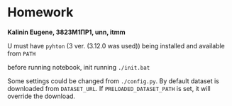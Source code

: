 # Homework

**Kalinin Eugene, 3823М1ПР1, unn, itmm**

U must have `pyhton` (3 ver. (3.12.0 was used)) being installed and available from `PATH`

before running notebook, init running `./init.bat`

Some settings could be changed from `./config.py`. By default dataset is downloaded from `DATASET_URL`. If `PRELOADED_DATASET_PATH` is set, it will override the download.
